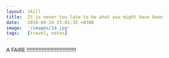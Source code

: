 ```yaml
---
layout: skill
title:  It is never too late to be what you might have been
date:   2018-04-24 15:01:35 +0300
image:  '/images/14.jpg'
tags:   [travel, notes]
---
```


A FAIRE !!!!!!!!!!!!!!!!!!!!!!!!!!!!!!!!!